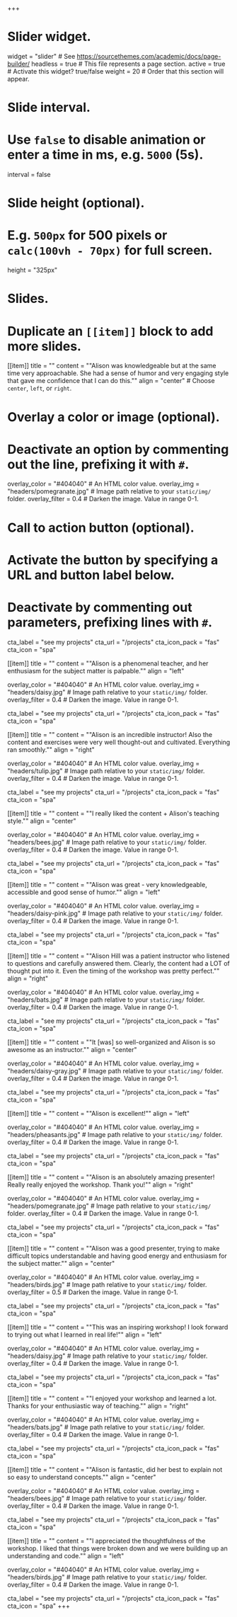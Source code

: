 +++
# Slider widget.
widget = "slider"  # See https://sourcethemes.com/academic/docs/page-builder/
headless = true  # This file represents a page section.
active = true  # Activate this widget? true/false
weight = 20  # Order that this section will appear.

# Slide interval.
# Use `false` to disable animation or enter a time in ms, e.g. `5000` (5s).
interval = false

# Slide height (optional).
# E.g. `500px` for 500 pixels or `calc(100vh - 70px)` for full screen.
height = "325px"

# Slides.
# Duplicate an `[[item]]` block to add more slides.
[[item]]
  title = ""
  content = "\"Alison was knowledgeable but at the same time very approachable. She had a sense of humor and very engaging style that gave me confidence that I can do this.\""
  align = "center"  # Choose `center`, `left`, or `right`.

  # Overlay a color or image (optional).
  #   Deactivate an option by commenting out the line, prefixing it with `#`.
  overlay_color = "#404040"  # An HTML color value.
  overlay_img = "headers/pomegranate.jpg"  # Image path relative to your `static/img/` folder.
  overlay_filter = 0.4  # Darken the image. Value in range 0-1.

  # Call to action button (optional).
  #   Activate the button by specifying a URL and button label below.
  #   Deactivate by commenting out parameters, prefixing lines with `#`.
  cta_label = "see my projects"
  cta_url = "/projects"
  cta_icon_pack = "fas"
  cta_icon = "spa"

[[item]]
  title = ""
  content = "\"Alison is a phenomenal teacher, and her enthusiasm for the subject matter is palpable.\""
  align = "left"

  overlay_color = "#404040"  # An HTML color value.
  overlay_img = "headers/daisy.jpg"  # Image path relative to your `static/img/` folder.
  overlay_filter = 0.4  # Darken the image. Value in range 0-1.
  
  cta_label = "see my projects"
  cta_url = "/projects"
  cta_icon_pack = "fas"
  cta_icon = "spa"

[[item]]
  title = ""
  content = "\"Alison is an incredible instructor! Also the content and exercises were very well thought-out and cultivated. Everything ran smoothly.\""
  align = "right"

  overlay_color = "#404040"  # An HTML color value.
  overlay_img = "headers/tulip.jpg"  # Image path relative to your `static/img/` folder.
  overlay_filter = 0.4  # Darken the image. Value in range 0-1.

  cta_label = "see my projects"
  cta_url = "/projects"
  cta_icon_pack = "fas"
  cta_icon = "spa"
  
[[item]]
  title = ""
  content = "\"I really liked the content + Alison's teaching style.\""
  align = "center"

  overlay_color = "#404040"  # An HTML color value.
  overlay_img = "headers/bees.jpg"  # Image path relative to your `static/img/` folder.
  overlay_filter = 0.4  # Darken the image. Value in range 0-1.

  cta_label = "see my projects"
  cta_url = "/projects"
  cta_icon_pack = "fas"
  cta_icon = "spa"
  
[[item]]
  title = ""
  content = "\"Alison was great - very knowledgeable, accessible and good sense of humor.\""
  align = "left"

  overlay_color = "#404040"  # An HTML color value.
  overlay_img = "headers/daisy-pink.jpg"  # Image path relative to your `static/img/` folder.
  overlay_filter = 0.4  # Darken the image. Value in range 0-1.

  cta_label = "see my projects"
  cta_url = "/projects"
  cta_icon_pack = "fas"
  cta_icon = "spa"
  
[[item]]
  title = ""
  content = "\"Alison Hill was a patient instructor who listened to questions and carefully answered them. Clearly, the content had a LOT of thought put into it. Even the timing of the workshop was pretty perfect.\""
  align = "right"

  overlay_color = "#404040"  # An HTML color value.
  overlay_img = "headers/bats.jpg"  # Image path relative to your `static/img/` folder.
  overlay_filter = 0.4  # Darken the image. Value in range 0-1.

  cta_label = "see my projects"
  cta_url = "/projects"
  cta_icon_pack = "fas"
  cta_icon = "spa"
  
[[item]]
  title = ""
  content = "\"It [was] so well-organized and Alison is so awesome as an instructor.\""
  align = "center"

  overlay_color = "#404040"  # An HTML color value.
  overlay_img = "headers/daisy-gray.jpg"  # Image path relative to your `static/img/` folder.
  overlay_filter = 0.4  # Darken the image. Value in range 0-1.

  cta_label = "see my projects"
  cta_url = "/projects"
  cta_icon_pack = "fas"
  cta_icon = "spa"
  
[[item]]
  title = ""
  content = "\"Alison is excellent!\""
  align = "left"

  overlay_color = "#404040"  # An HTML color value.
  overlay_img = "headers/pheasants.jpg"  # Image path relative to your `static/img/` folder.
  overlay_filter = 0.4  # Darken the image. Value in range 0-1.

  cta_label = "see my projects"
  cta_url = "/projects"
  cta_icon_pack = "fas"
  cta_icon = "spa"
  
[[item]]
  title = ""
  content = "\"Alison is an absolutely amazing presenter! Really really enjoyed the workshop. Thank you!\""
  align = "right"

  overlay_color = "#404040"  # An HTML color value.
  overlay_img = "headers/pomegranate.jpg"  # Image path relative to your `static/img/` folder.
  overlay_filter = 0.4  # Darken the image. Value in range 0-1.

  cta_label = "see my projects"
  cta_url = "/projects"
  cta_icon_pack = "fas"
  cta_icon = "spa"
  
[[item]]
  title = ""
  content = "\"Alison was a good presenter, trying to make difficult topics understandable and having good energy and enthusiasm for the subject matter.\""
  align = "center"

  overlay_color = "#404040"  # An HTML color value.
  overlay_img = "headers/birds.jpg"  # Image path relative to your `static/img/` folder.
  overlay_filter = 0.5  # Darken the image. Value in range 0-1.

  cta_label = "see my projects"
  cta_url = "/projects"
  cta_icon_pack = "fas"
  cta_icon = "spa"
  
[[item]]
  title = ""
  content = "\"This was an inspiring workshop! I look forward to trying out what I learned in real life!\""
  align = "left"

  overlay_color = "#404040"  # An HTML color value.
  overlay_img = "headers/daisy.jpg"  # Image path relative to your `static/img/` folder.
  overlay_filter = 0.4  # Darken the image. Value in range 0-1.

  cta_label = "see my projects"
  cta_url = "/projects"
  cta_icon_pack = "fas"
  cta_icon = "spa"
  
[[item]]
  title = ""
  content = "\"I enjoyed your workshop and learned a lot. Thanks for your enthusiastic way of teaching.\""
  align = "right"

  overlay_color = "#404040"  # An HTML color value.
  overlay_img = "headers/bats.jpg"  # Image path relative to your `static/img/` folder.
  overlay_filter = 0.4  # Darken the image. Value in range 0-1.

  cta_label = "see my projects"
  cta_url = "/projects"
  cta_icon_pack = "fas"
  cta_icon = "spa"
  
[[item]]
  title = ""
  content = "\"Alison is fantastic, did her best to explain not so easy to understand concepts.\""
  align = "center"

  overlay_color = "#404040"  # An HTML color value.
  overlay_img = "headers/bees.jpg"  # Image path relative to your `static/img/` folder.
  overlay_filter = 0.4  # Darken the image. Value in range 0-1.

  cta_label = "see my projects"
  cta_url = "/projects"
  cta_icon_pack = "fas"
  cta_icon = "spa"
  
[[item]]
  title = ""
  content = "\"I appreciated the thoughtfulness of the workshop. I liked that things were broken down and we were building up an understanding and code.\""
  align = "left"

  overlay_color = "#404040"  # An HTML color value.
  overlay_img = "headers/birds.jpg"  # Image path relative to your `static/img/` folder.
  overlay_filter = 0.4  # Darken the image. Value in range 0-1.

  cta_label = "see my projects"
  cta_url = "/projects"
  cta_icon_pack = "fas"
  cta_icon = "spa"
+++
